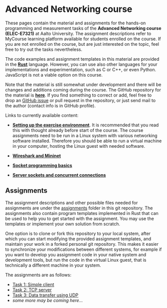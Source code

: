 # Advanced Networking course

These pages contain the material and assignments for the hands-on programming
and measurement tasks of the **Advanced Networking course (ELEC-E7321)** at
Aalto University. The assignment descriptions refer to MyCourse learning
platform available for students enrolled on the course. If you are not enrolled
on the course, but are just interested on the topic, feel free to try out the
tasks nevertheless.

The code examples and assignment templates in
this material are provided in the **[Rust](https://www.rust-lang.org/)** language.
However, you can use also other languages for your implementations and
experimentation, such as C or C++, or even Python. JavaScript is not a viable
option on this course.

Note that the material is still somewhat under development and there will be
changes and additions coming during the course. The GitHub repository for the
material is [**here**](https://github.com/PasiSa/AdvancedNetworking). If you
find something to correct or add, feel free to drop an [GitHub
issue](https://github.com/PasiSa/AdvancedNetworking/issues/new) or pull request
in the repository, or just send mail to the author (contact info is in GitHub
profile).

Links to currently available content:

- **[Setting up the exercise environment](environment.md)**. It is recommended
  that you read this with thought already before start of the course. The course
  assignments need to be run in a Linux system with various networking software
  installed. Therefore you should be able to run a virtual machine in your
  computer, hosting the Linux guest with needed software.

- **[Wireshark and Mininet](wireshark.md)**

- **[Socket programming basics](socket-basics.md)**

- **[Server sockets and concurrent connections](server-sockets.md)**

## Assignments

The assignment descriptions and other possible files needed for assignments are
under the
[assignments](https://github.com/PasiSa/AdvancedNetworking/tree/main/assignments)
folder in this git repository. The assignments also contain program templates
implemented in Rust that can be used to help you to get started with the
assignment. You may use the templates or implement your own solution from scratch.

One option is to clone or fork this repository to your local system, after which
you can start modifying the provided assignment templates, and maintain your
work in a forked personal git repository. This makes it easier to synchronize
your modifications between different systems, for example if you want to develop
you assignment code in your native system and development tools, but run the
code in the virtual Linux guest, that is technically a different machine in your
system.

The assignments are as follows:

- [Task 1: Simple client](assignments/task-001/task-001.md)
- [Task 2: TCP server](assignments/task-002/task-002.md)
- [Task 3: Data transfer using UDP](assignments/task-003/task-003.md)
- _some more may be coming here..._
